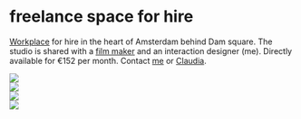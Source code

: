 <!--
  id: 420
  date: 2010-05-04T14:45:21
  modified: 2012-07-03T09:30:12
  slug: freelance-space-for-hire
  type: post
  excerpt: <p>Workplace for hire in the heart of Amsterdam behind Dam square. The studio is shared with a film maker and an interaction designer (me). Directly available for €152 per month. Contact me or Claudia.</p>
  categories: work
  tags: 
  inCv: 
  inPortfolio: 
  dateFrom: 
  dateTo: 
-->

# freelance space for hire

<p><a href="http://maps.google.nl/maps?hl=nl&#038;rlz=1G1GGLQ_NLNL373&#038;lr=&#038;um=1&#038;ie=UTF-8&#038;q=cruiz&#038;fb=1&#038;gl=nl&#038;hq=cruiz&#038;hnear=Noord-Holland,+Amsterdam&#038;cid=0,0,12460096793426827438&#038;ei=NCG7S9L2NIKbOKTl9O4H&#038;sa=X&#038;oi=local_result&#038;ct=image&#038;resnum=1&#038;ved=0C">Workplace</a> for hire in the heart of Amsterdam behind Dam square. The studio is shared with a <a href="http://www.cruiz.nl">film maker</a> and an interaction designer (me). Directly available for €152 per month. Contact <a href="mailto:werkplek@ronvalstar.nl">me</a> or <a href="mailto:werkplek@cruiz.nl">Claudia</a>.<!--more--></p>
<p><img src="/wordpress/wp-content//uploads/img/blog/studio01.jpg" /><br /><img src="/wordpress/wp-content//uploads/img/blog/studio02.jpg" /><br /><img src="/wordpress/wp-content//uploads/img/blog/studio03.jpg" /><br /><img src="/wordpress/wp-content//uploads/img/blog/studio04.jpg" /></p>